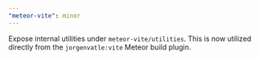 ```yaml
---
"meteor-vite": minor
---
```


Expose internal utilities under `meteor-vite/utilities`. This is now utilized directly from the `jorgenvatle:vite` Meteor build plugin.
